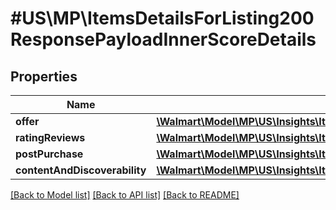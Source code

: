 # #US\MP\ItemsDetailsForListing200ResponsePayloadInnerScoreDetails

## Properties

Name | Type | Description | Notes
------------ | ------------- | ------------- | -------------
**offer** | [**\Walmart\Model\MP\US\Insights\ItemsDetailsForListing200ResponsePayloadInnerScoreDetailsOffer**](ItemsDetailsForListing200ResponsePayloadInnerScoreDetailsOffer.md) |  | [optional]
**ratingReviews** | [**\Walmart\Model\MP\US\Insights\ItemsDetailsForListing200ResponsePayloadInnerScoreDetailsRatingReviews**](ItemsDetailsForListing200ResponsePayloadInnerScoreDetailsRatingReviews.md) |  | [optional]
**postPurchase** | [**\Walmart\Model\MP\US\Insights\ItemsDetailsForListing200ResponsePayloadInnerScoreDetailsPostPurchase**](ItemsDetailsForListing200ResponsePayloadInnerScoreDetailsPostPurchase.md) |  | [optional]
**contentAndDiscoverability** | [**\Walmart\Model\MP\US\Insights\ItemsDetailsForListing200ResponsePayloadInnerScoreDetailsContentAndDiscoverability**](ItemsDetailsForListing200ResponsePayloadInnerScoreDetailsContentAndDiscoverability.md) |  | [optional]


[[Back to Model list]](../) [[Back to API list]](../../Api/US/MP) [[Back to README]](../../README.md)
